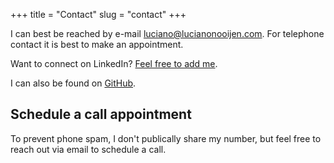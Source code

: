 +++
title = "Contact"
slug = "contact"
+++

I can best be reached by e-mail [luciano@lucianonooijen.com](mailto:luciano@lucianonooijen.com). For telephone contact it is best to make an appointment.

Want to connect on LinkedIn? [Feel free to add me](https://linkedin.com/in/lucianonooijen).

I can also be found on [GitHub](https://github.com/lucianonooijen/).

## Schedule a call appointment

To prevent phone spam, I don't publically share my number, but feel free to reach out via email to schedule a call.
